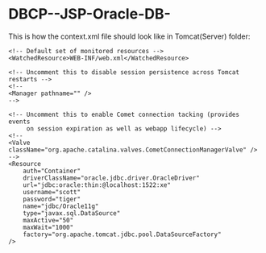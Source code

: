 # DBCP--JSP-Oracle-DB-
This is how the context.xml file should look like in Tomcat(Server) folder:

<?xml version="1.0" encoding="UTF-8"?>
<!--
  Licensed to the Apache Software Foundation (ASF) under one or more
  contributor license agreements.  See the NOTICE file distributed with
  this work for additional information regarding copyright ownership.
  The ASF licenses this file to You under the Apache License, Version 2.0
  (the "License"); you may not use this file except in compliance with
  the License.  You may obtain a copy of the License at

      http://www.apache.org/licenses/LICENSE-2.0

  Unless required by applicable law or agreed to in writing, software
  distributed under the License is distributed on an "AS IS" BASIS,
  WITHOUT WARRANTIES OR CONDITIONS OF ANY KIND, either express or implied.
  See the License for the specific language governing permissions and
  limitations under the License.
--><!-- The contents of this file will be loaded for each web application --><Context>

    <!-- Default set of monitored resources -->
    <WatchedResource>WEB-INF/web.xml</WatchedResource>

    <!-- Uncomment this to disable session persistence across Tomcat restarts -->
    <!--
    <Manager pathname="" />
    -->

    <!-- Uncomment this to enable Comet connection tacking (provides events
         on session expiration as well as webapp lifecycle) -->
    <!--
    <Valve className="org.apache.catalina.valves.CometConnectionManagerValve" />
    -->
	<Resource
		auth="Container"
		driverClassName="oracle.jdbc.driver.OracleDriver"
		url="jdbc:oracle:thin:@localhost:1522:xe"
		username="scott"
		password="tiger"
		name="jdbc/Oracle11g"
		type="javax.sql.DataSource"
		maxActive="50"
		maxWait="1000"
		factory="org.apache.tomcat.jdbc.pool.DataSourceFactory"
	/>
</Context>
